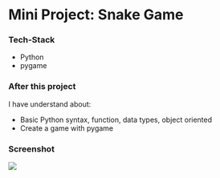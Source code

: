 # Mini Project: Snake Game

### Tech-Stack

- Python
- pygame

### After this project

I have understand about:

- Basic Python syntax, function, data types, object oriented
- Create a game with pygame

### Screenshot

<img src="https://media.giphy.com/media/Xy771jkY0ngo1Nxfvj/giphy.gif" />
